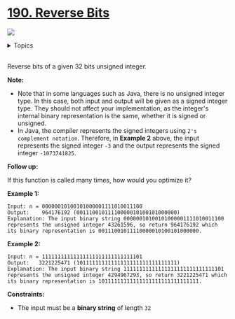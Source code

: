 # [190. Reverse Bits](https://leetcode-cn.com/problems/reverse-bits/)

![](https://img.shields.io/badge/Difficulty-Easy-green.svg)

<details>
<summary>Topics</summary>

* [`Bit Manipulation`](https://leetcode-cn.com/tag/bit-manipulation/)

</details>
<br />

Reverse bits of a given 32 bits unsigned integer.

**Note:**

 + Note that in some languages such as Java, there is no unsigned integer type. In this case, both input and output will be given as a signed integer type. They should not affect your implementation, as the integer's internal binary representation is the same, whether it is signed or unsigned.
 + In Java, the compiler represents the signed integers using `2's complement notation`. Therefore, in **Example 2** above, the input represents the signed integer `-3` and the output represents the signed integer `-1073741825`.

**Follow up:**

If this function is called many times, how would you optimize it?

**Example 1:**

```
Input: n = 00000010100101000001111010011100
Output:    964176192 (00111001011110000010100101000000)
Explanation: The input binary string 00000010100101000001111010011100 represents the unsigned integer 43261596, so return 964176192 which its binary representation is 00111001011110000010100101000000.
```
**Example 2:**

```
Input: n = 11111111111111111111111111111101
Output:   3221225471 (10111111111111111111111111111111)
Explanation: The input binary string 11111111111111111111111111111101 represents the unsigned integer 4294967293, so return 3221225471 which its binary representation is 10111111111111111111111111111111.
```

**Constraints:**

 + The input must be a **binary string** of length `32`

